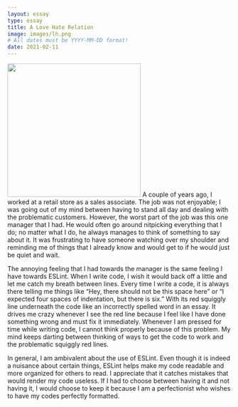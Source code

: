 ```yaml
---
layout: essay
type: essay
title: A Love Hate Relation
image: images/lh.png
# All dates must be YYYY-MM-DD format!
date: 2021-02-11
---
```

<img class="ui image" src="{{ site.baseurl }}/images/lh.png" width = "300" height = "300">
  A couple of years ago, I worked at a retail store as a sales associate. The job was not enjoyable; I was going out of my mind between having to stand all day and dealing with the problematic customers. However, the worst part of the job was this one manager that I had. He would often go around nitpicking everything that I do; no matter what I do, he always manages to think of something to say about it. It was frustrating to have someone watching over my shoulder and reminding me of things that I already know and would get to if he would just be quiet and wait. 
  
  The annoying feeling that I had towards the manager is the same feeling I have towards ESLint. When I write code, I wish it would back off a little and let me catch my breath between lines. Every time I write a code, it is always there telling me things like “Hey, there should not be this space here” or “I expected four spaces of indentation, but there is six.” With its red squiggly line underneath the code like an incorrectly spelled word in an essay. It drives me crazy whenever I see the red line because I feel like I have done something wrong and must fix it immediately. Whenever I am pressed for time while writing code, I cannot think properly because of this problem. My mind keeps darting between thinking of ways to get the code to work and the problematic squiggly red lines.
  
  In general, I am ambivalent about the use of ESLint. Even though it is indeed a nuisance about certain things, ESLint helps make my code readable and more organized for others to read. I appreciate that it catches mistakes that would render my code useless. If I had to choose between having it and not having it, I would choose to keep it because I am a perfectionist who wishes to have my codes perfectly formatted. 

